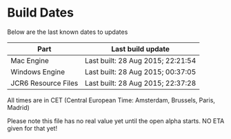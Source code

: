 # Build Dates

Below are the last known dates to updates

Part | Last build update
-----|-----
Mac Engine | Last built: 28 Aug 2015; 22:21:54
Windows Engine | Last built: 28 Aug 2015; 00:37:05
JCR6 Resource Files | Last built: 28 Aug 2015; 22:37:28
All times are in CET (Central European Time: Amsterdam, Brussels, Paris, Madrid)


Please note this file has no real value yet until the open alpha starts. NO ETA given for that yet!
